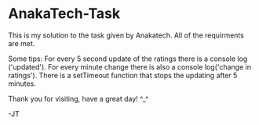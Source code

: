 # AnakaTech-Task
This is my solution to the task given by Anakatech.
All of the requirments are met. 

Some tips:
For every 5 second update of the ratings there is a console log ('updated').
For every minute change there is also a console log('change in ratings').
There is a setTimeout function that stops the updating after 5 minutes.

Thank you for visiting, have a great day! ^_^

-JT

